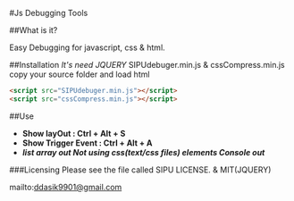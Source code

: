 
#Js Debugging Tools

##What is it?

Easy Debugging for javascript, css & html.

##Installation
*It's need JQUERY*
SIPUdebuger.min.js & cssCompress.min.js copy your source folder and load html
```html
<script src="SIPUdebuger.min.js"></script>
<script src="cssCompress.min.js"></script>
```
##Use

- **Show layOut :         Ctrl + Alt + S**
- **Show Trigger Event :  Ctrl + Alt + A**
- ***list array out Not using css(text/css files) elements Console out***


###Licensing
Please see the file called SIPU LICENSE. & MIT(JQUERY)

mailto:ddasik9901@gmail.com
